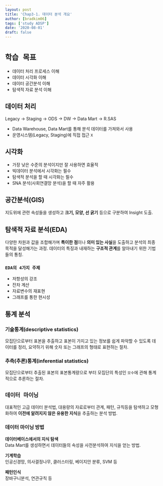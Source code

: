 ```yaml
---
layout: post
title: 'Chap3-1. 데이터 분석 개요'
author: [bradkim06]
tags: ['study ADSP']
date: '2020-08-01'
draft: false
---
```


**`학습 목표`**
===
- 데이터 처리 프로세스 이해
- 데이터 시각화 이해
- 데이터 공간분석 이해
- 탐색적 자료 분석 이해

데이터 처리
---
Legacy -> Staging -> ODS -> DW -> Data Mart -> R.SAS

- Data Warehouse, Data Mart를 통해 분석 데이터를 가져와서 사용
- 운영시스템(Legacy, Staging)에 직접 접근 `X`

시각화
---
- 가장 낮은 수준의 분석이지만 잘 사용하면 효율적
- 빅데이터 분석에서 시각화는 필수
- 탐색적 분석을 할 때 시각화는 필수
- SNA 분석(사회연결망 분석)을 할 때 자주 활용

공간분석(GIS)
---
지도위에 관련 속성들을 생성하고 **크기, 모양, 선 굵기** 등으로 구분하여 Insight 도출.

탐색적 자료 분석(EDA)
---
다양한 차원과 값을 조합해가며 **특이한 점**이나 **의미 있는 사실**을 도출하고 분석의 최종 목적을 달성해가는 과정. 데이터의 특징과 내재하는 **구조적 관계**를 알아내기 위한 기법들의 통칭.

### `EDA의 4가지 주제`
- 저항성의 강조
- 잔차 계산
- 자료변수의 재표현
- 그래프를 통한 현시성

통계 분석
---

### 기술통계(descriptive statistics)
모집단으로부터 표본을 추출하고 표본이 가지고 있는 정보를 쉽게 파악할 수 있도록 데이터를 정리, 요약하기 위해 숫자 또는 그래프의 형태로 표현하는 절차.

### 추측(추론)통계(inferential statistics)
모집단으로부터 추출된 표본의 표본통계량으로 부터 모집단의 특성인 `모수`에 관해 통계적으로 추론하는 절차.

`데이터 마이닝`
---
대표적인 고급 데이터 분석법, 대용량의 자료로부터 관계, 패턴, 규칙등을 탐색하고 모형화하여 **이전에 알려지지 않은 유용한 지식**을 추출하는 분석 방법.

### 데이터 마이닝 방법
**데이터베이스에서의 지식 탐색**<br>
Data Mart를 생성하면서 데이터들의 속성을 사전분석하여 지식을 얻는 방법.

**기계학습**<br>
인공신경망, 의사결정나무, 클러스터링, 베이지안 분류, SVM 등

**패턴인식**<br>
장바구니분석, 연관규칙 등

